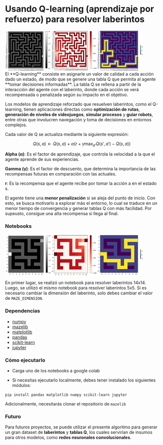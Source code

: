 # Usando Q-learning (aprendizaje por refuerzo) para resolver laberintos
<div style="display: flex; flex-wrap: nowrap;">
<img src="./assets/maze14x14.PNG" alt="Descripción de la imagen 1" style="width: 30%; display: inline-block;"> 
<img src="./assets/reward14x14.PNG" alt="Descripción de la imagen 2" style="width: 30%; display: inline-block;"> 
<img src="./assets/solve14x14.PNG" alt="Descripción de la imagen 3" style="width: 30%; display: inline-block;">
</div>
El **Q-learning** consiste en asignarle un valor de calidad a cada acción dado un estado, de modo que se genere una tabla Q que permita al agente **tomar decisiones informadas**. La tabla Q se rellena a partir de la interacción del agente con el laberinto, donde cada acción se verá recompensada o penalizada según su impacto en el objetivo.

Los modelos de aprendizaje reforzado que resuelven laberintos, como el Q-learning, tienen aplicaciones directas como **optimización de rutas**, **generación de niveles de videojuegos**, **simular procesos** y **guiar robots**, entre otras que involucren navegación y toma de decisiones en entornos complejos.

Cada valor de Q se actualiza mediante la siguiente expresión:

$$
\begin{equation}
Q(s, a) \leftarrow Q(s, a) + \alpha (r + \gamma \max_{a'} Q(s', a') - Q(s, a))
\end{equation}
$$

**Alpha (α)**: Es el factor de aprendizaje, que controla la velocidad a la que el agente aprende de sus experiencias.

**Gamma (γ)**: Es el factor de descuento, que determina la importancia de las recompensas futuras en comparación con las actuales.

**r**: Es la recompensa que el agente recibe por tomar la acción a en el estado s.

El agente tiene una **menor penalización** si se aleja del punto de inicio. Con esto, se busca motivarlo a explorar más el entorno, lo cual se traduce en un menor tiempo de convergencia y generar tablas Q con más facilidad. Por supeusto, consigue una alta recompensa si llega al final.

### Notebooks
<div style="display: flex; flex-wrap: nowrap;">
<img src="./assets/maze5x5.PNG" alt="Descripción de la imagen 1" style="width: 30%; display: inline-block;"> 
<img src="./assets/reward5x5.PNG" alt="Descripción de la imagen 2" style="width: 30%; display: inline-block;"> 
<img src="./assets/solve5x5.PNG" alt="Descripción de la imagen 3" style="width: 30%; display: inline-block;">
</div>

En primer lugar, se realizó un notebook para resolver laberintos 14x14. Luego, se utilizó el mismo notebook para resolver laberintos 5x5. Si es necesario 
cambiar la dimensión del laberinto, solo debes cambiar el valor de `MAZE_DIMENSION`. 



### Dependencias
- [numpy](https://numpy.org/install/)  
- [mazelib](https://github.com/john-science/mazelib?tab=readme-ov-file)
- [matplotlib](https://matplotlib.org/stable/install/index.html)
- [pandas](https://pandas.pydata.org/docs/getting_started/install.html)
- [scikit-learn](https://scikit-learn.org/stable/install.html)
- [jupyter](https://jupyter.org/install)

### Cómo ejecutarlo
- Carga uno de los notebooks a google colab

- Si necesitas ejecutarlo localmente, debes tener instalado los siguientes módulos:
```
pip install pandas matplotlib numpy scikit-learn jupyter
```
Adicionalmente, necesitarás clonar el repositorio de `mazelib`

### Futuro
Para futuros proyectos, se puede utilizar el presente algoritmo para generar un gran dataset de **laberintos** y **tablas Q**, los cuales servirían de insumos para otros modelos, como **redes neuronales convolucionales**. 
